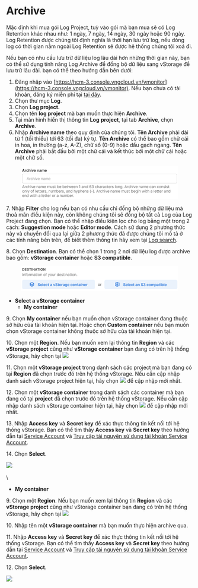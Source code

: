 # Archive

Mặc định khi mua gói Log Project, tuỳ vào gói mà bạn mua sẽ có Log Retention khác nhau như: 1 ngày, 7 ngày, 14 ngày, 30 ngày hoặc 90 ngày. Log Retention được chúng tôi định nghĩa là thời hạn lưu trữ log, nếu dòng log có thời gian nằm ngoài Log Retention sẽ được hệ thống chúng tôi xoá đi.

Nếu bạn có nhu cầu lưu trữ dữ liệu log lâu dài hơn những thời gian này, bạn có thể sử dụng tính năng Log Archive để đồng bộ dữ liệu sang vStorage để lưu trữ lâu dài. bạn có thể theo hướng dẫn bên dưới:&#x20;

1. Đăng nhập vào [https://hcm-3.console.vngcloud.vn/vmonitor](https://hcm-3.console.vngcloud.vn/vmonitor). Nếu bạn chưa có tài khoản, đăng ký miễn phí tại [tại đây](https://register.vngcloud.vn/signup).
2. Chọn thư mục **Log**.
3. Chọn **Log project.**
4. Chọn tên **log project** mà bạn muốn thực hiện **Archive**.
5. Tại màn hình hiển thị thông tin **Log** **project**, tại tab **Archive**, chọn **Archive**.
6. Nhập **Archive name** theo quy định của chúng tôi. **Tên Archive** phải dài từ 1 (tối thiểu) tới 63 (tối đa) ký tự. **Tên Archive** có thể bao gồm chữ cái in hoa, in thường (a-z, A-Z), chữ số (0-9) hoặc dấu gạch ngang. **Tên Archive** phải bắt đầu bởi một chữ cái và kết thúc bởi một chữ cái hoặc một chữ số.

<figure><img src="../../../../.gitbook/assets/image (159).png" alt=""><figcaption></figcaption></figure>

7\. Nhập **Filter** cho log nếu bạn có nhu cầu chỉ đồng bộ những dữ liệu mà thoả mãn điều kiện này, còn không chúng tôi sẽ đồng bộ tất cả Log của Log Project đang chọn. Bạn có thể nhập điều kiện lọc cho log bằng một trong 2 cách: **Suggestion mode** hoặc **Editor mode**. Cách sử dụng 2 phương thức này và chuyển đổi qua lại giữa 2 phương thức đã được chúng tôi mô tả ở các tính năng bên trên, để biết thêm thông tin hãy xem tại [Log search](../../dashboard/widget/log-search.md).

8\. Chọn **Destination**. Bạn có thể chọn 1 trong 2 nơi dữ liệu log được archive bao gồm: **vStorage container** hoặc **S3 compatible**.&#x20;

<figure><img src="../../../../.gitbook/assets/image (160).png" alt=""><figcaption></figcaption></figure>

* **Select a vStorage container**
  * **My container**

9\. Chọn **My container** nếu bạn muốn chọn vStorage container đang thuộc sở hữu của tài khoản hiện tại. Hoặc chọn **Custom container** nếu bạn muốn chọn vStorage container không thuộc sở hữu của tài khoản hiện tại.

10\. Chọn một **Region**. Nếu bạn muốn xem lại thông tin **Region** và các **vStorage project** cũng như **vStorage container** bạn đang có trên hệ thống vStorage, hãy chọn tại ![](http://docs.vngcloud.vn/download/thumbnails/49650638/image2023-4-27\_13-54-3.png?version=1\&modificationDate=1682578442000\&api=v2)

11\. Chọn một **vStorage project** trong danh sách các project mà bạn đang có tại **Region** đã chọn trước đó trên hệ thống vStorage. Nếu cần cập nhập danh sách vStorage project hiện tại, hãy chọn ![](http://docs.vngcloud.vn/download/thumbnails/49650638/image2023-4-27\_13-55-2.png?version=1\&modificationDate=1682578502000\&api=v2) để cập nhập mới nhất.

12\. Chọn một **vStorage container** trong danh sách các container mà bạn đang có tại **project** đã chọn trước đó trên hệ thống vStorage. Nếu cần cập nhập danh sách vStorage container hiện tại, hãy chọn ![](http://docs.vngcloud.vn/download/thumbnails/49650638/image2023-4-27\_13-55-2.png?version=1\&modificationDate=1682578502000\&api=v2) để cập nhập mới nhất.

13\. Nhập **Access key** và **Secret key** để xác thực thông tin kết nối tới hệ thống vStorage. Bạn có thể tìm thấy **Access key** và **Secret key** theo hướng dẫn tại [Service Account](../../../../vstorage/vstorage-hcm03/quan-ly-truy-cap/quan-ly-tai-khoan-truy-cap-vstorage/tai-khoan-service-account/) và [Truy cập tài nguyên sử dụng tài khoản Service Account](../../../../vstorage/vstorage-hcm03/quan-ly-truy-cap/quan-ly-truy-cap-tai-nguyen-vstorage/truy-cap-tai-nguyen-su-dung-tai-khoan-service-account.md).

14\. Chọn **Select**.

![](http://docs.vngcloud.vn/download/attachments/49650638/image2023-4-27\_13-51-54.png?version=1\&modificationDate=1682578314000\&api=v2)

\


* **My container**

9\. Chọn một **Region**. Nếu bạn muốn xem lại thông tin **Region** và các **vStorage project** cũng như vStorage container bạn đang có trên hệ thống vStorage, hãy chọn tại ![](http://docs.vngcloud.vn/download/thumbnails/49650638/image2023-4-27\_13-54-3.png?version=1\&modificationDate=1682578442000\&api=v2)

10\. Nhập tên một **vStorage container** mà bạn muốn thực hiện archive qua.

11\. Nhập **Access key** và **Secret key** để xác thực thông tin kết nối tới hệ thống vStorage. Bạn có thể tìm thấy **Access key** và **Secret key** theo hướng dẫn tại [Service Account](../../../../vstorage/vstorage-hcm03/quan-ly-truy-cap/quan-ly-tai-khoan-truy-cap-vstorage/tai-khoan-service-account/) và [Truy cập tài nguyên sử dụng tài khoản Service Account](../../../../vstorage/vstorage-hcm03/quan-ly-truy-cap/quan-ly-truy-cap-tai-nguyen-vstorage/truy-cap-tai-nguyen-su-dung-tai-khoan-service-account.md).

12\. Chọn **Select**.

![](http://docs.vngcloud.vn/download/attachments/49650638/image2023-4-27\_14-25-49.png?version=1\&modificationDate=1682580349000\&api=v2)
